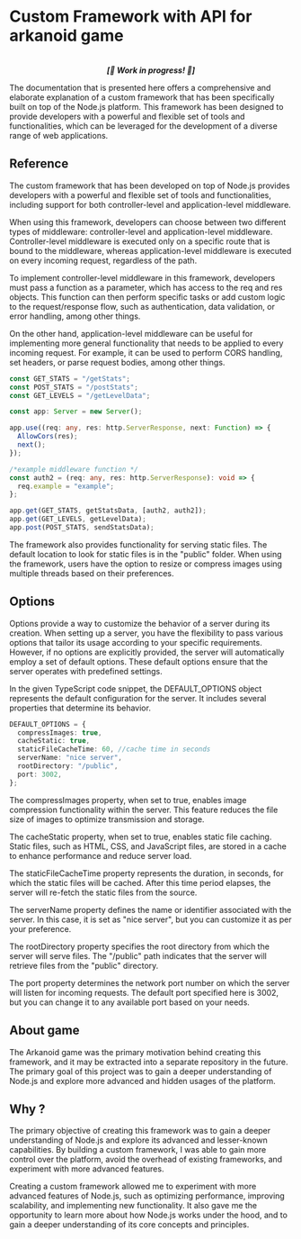 # Custom Framework with API for arkanoid game

<p align='center'>
<br>
<i><b>[🚧 Work in progress! 🚧]</b></i>
</p>

The documentation that is presented here offers a comprehensive and elaborate explanation of a custom framework that has been specifically built on top of the Node.js platform. This framework has been designed to provide developers with a powerful and flexible set of tools and functionalities, which can be leveraged for the development of a diverse range of web applications.

## Reference

The custom framework that has been developed on top of Node.js provides developers with a powerful and flexible set of tools and functionalities, including support for both controller-level and application-level middleware.

When using this framework, developers can choose between two different types of middleware: controller-level and application-level middleware. Controller-level middleware is executed only on a specific route that is bound to the middleware, whereas application-level middleware is executed on every incoming request, regardless of the path.

To implement controller-level middleware in this framework, developers must pass a function as a parameter, which has access to the req and res objects. This function can then perform specific tasks or add custom logic to the request/response flow, such as authentication, data validation, or error handling, among other things.

On the other hand, application-level middleware can be useful for implementing more general functionality that needs to be applied to every incoming request. For example, it can be used to perform CORS handling, set headers, or parse request bodies, among other things.

```typescript
const GET_STATS = "/getStats";
const POST_STATS = "/postStats";
const GET_LEVELS = "/getLevelData";

const app: Server = new Server();

app.use((req: any, res: http.ServerResponse, next: Function) => {
  AllowCors(res);
  next();
});

/*example middleware function */
const auth2 = (req: any, res: http.ServerResponse): void => {
  req.example = "example";
};

app.get(GET_STATS, getStatsData, [auth2, auth2]);
app.get(GET_LEVELS, getLevelData);
app.post(POST_STATS, sendStatsData);
```

The framework also provides functionality for serving static files. The default location to look for static files is in the "public" folder. When using the framework, users have the option to resize or compress images using multiple threads based on their preferences.

## Options

Options provide a way to customize the behavior of a server during its creation. When setting up a server, you have the flexibility to pass various options that tailor its usage according to your specific requirements. However, if no options are explicitly provided, the server will automatically employ a set of default options. These default options ensure that the server operates with predefined settings.

In the given TypeScript code snippet, the DEFAULT_OPTIONS object represents the default configuration for the server. It includes several properties that determine its behavior.

```typescript
DEFAULT_OPTIONS = {
  compressImages: true,
  cacheStatic: true,
  staticFileCacheTime: 60, //cache time in seconds
  serverName: "nice server",
  rootDirectory: "/public",
  port: 3002,
};
```

The compressImages property, when set to true, enables image compression functionality within the server. This feature reduces the file size of images to optimize transmission and storage.

The cacheStatic property, when set to true, enables static file caching. Static files, such as HTML, CSS, and JavaScript files, are stored in a cache to enhance performance and reduce server load.

The staticFileCacheTime property represents the duration, in seconds, for which the static files will be cached. After this time period elapses, the server will re-fetch the static files from the source.

The serverName property defines the name or identifier associated with the server. In this case, it is set as "nice server", but you can customize it as per your preference.

The rootDirectory property specifies the root directory from which the server will serve files. The "/public" path indicates that the server will retrieve files from the "public" directory.

The port property determines the network port number on which the server will listen for incoming requests. The default port specified here is 3002, but you can change it to any available port based on your needs.

## About game

The Arkanoid game was the primary motivation behind creating this framework, and it may be extracted into a separate repository in the future. The primary goal of this project was to gain a deeper understanding of Node.js and explore more advanced and hidden usages of the platform.

## Why ?

The primary objective of creating this framework was to gain a deeper understanding of Node.js and explore its advanced and lesser-known capabilities. By building a custom framework, I was able to gain more control over the platform, avoid the overhead of existing frameworks, and experiment with more advanced features.

Creating a custom framework allowed me to experiment with more advanced features of Node.js, such as optimizing performance, improving scalability, and implementing new functionality. It also gave me the opportunity to learn more about how Node.js works under the hood, and to gain a deeper understanding of its core concepts and principles.
